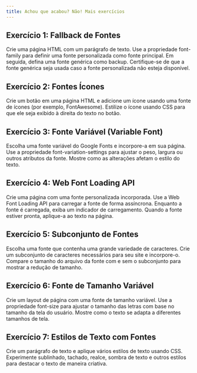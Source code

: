 ```yaml
---
title: Achou que acabou? Não! Mais exercícios
---
```


## Exercício 1: Fallback de Fontes

Crie uma página HTML com um parágrafo de texto. Use a propriedade font-family para definir uma fonte personalizada como fonte principal. Em seguida, defina uma fonte genérica como backup. Certifique-se de que a fonte genérica seja usada caso a fonte personalizada não esteja disponível.

## Exercício 2: Fontes Ícones

Crie um botão em uma página HTML e adicione um ícone usando uma fonte de ícones (por exemplo, FontAwesome). Estilize o ícone usando CSS para que ele seja exibido à direita do texto no botão.

## Exercício 3: Fonte Variável (Variable Font)

Escolha uma fonte variável do Google Fonts e incorpore-a em sua página. Use a propriedade font-variation-settings para ajustar o peso, largura ou outros atributos da fonte. Mostre como as alterações afetam o estilo do texto.

## Exercício 4: Web Font Loading API

Crie uma página com uma fonte personalizada incorporada. Use a Web Font Loading API para carregar a fonte de forma assíncrona. Enquanto a fonte é carregada, exiba um indicador de carregamento. Quando a fonte estiver pronta, aplique-a ao texto na página.

## Exercício 5: Subconjunto de Fontes

Escolha uma fonte que contenha uma grande variedade de caracteres. Crie um subconjunto de caracteres necessários para seu site e incorpore-o. Compare o tamanho do arquivo da fonte com e sem o subconjunto para mostrar a redução de tamanho.

## Exercício 6: Fonte de Tamanho Variável

Crie um layout de página com uma fonte de tamanho variável. Use a propriedade font-size para ajustar o tamanho das letras com base no tamanho da tela do usuário. Mostre como o texto se adapta a diferentes tamanhos de tela.

## Exercício 7: Estilos de Texto com Fontes

Crie um parágrafo de texto e aplique vários estilos de texto usando CSS. Experimente sublinhado, tachado, realce, sombra de texto e outros estilos para destacar o texto de maneira criativa.
